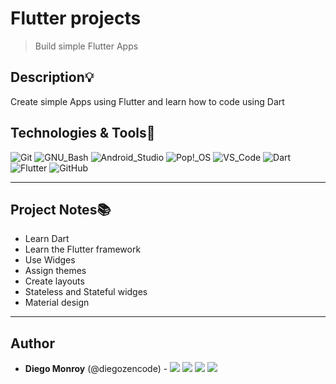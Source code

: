 # Flutter projects
> Build simple Flutter Apps


## Description:bulb:
Create simple Apps using Flutter and learn how to code using Dart

## Technologies & Tools:wrench:

![Git](https://img.shields.io/badge/≡-Git-F05032?logo=git&style=flat-square&labelColor=282828)
![GNU_Bash](https://img.shields.io/badge/≡-GNU_Bash-4EAA25?logo=GNU-Bash&style=flat-square&labelColor=282828)
![Android_Studio](https://img.shields.io/badge/≡-Android_Studio-4EAA25?logo=Android-Studio&style=flat-square&labelColor=282828)
![Pop!_OS](https://img.shields.io/badge/≡-Pop!_OS-48B9C7?logo=Pop_OS&style=flat-square&labelColor=282828)
![VS_Code](https://img.shields.io/badge/≡-VS_Code-007ACC?logo=visual-studio-code&style=flat-square&logoColor=007ACC&labelColor=282828)
![Dart](https://img.shields.io/badge/≡-Dart-0175C2?logo=Dart&style=flat-square&logoColor=0175C2&labelColor=282828)
![Flutter](https://img.shields.io/badge/≡-Flutter-02569B?logo=Flutter&style=flat-square&logoColor=02569B&labelColor=282828)
![GitHub](https://img.shields.io/badge/≡-GitHub-181717?logo=GitHub&style=flat-square&labelColor=282828)

---

## Project Notes:books:
* Learn Dart
* Learn the Flutter framework
* Use Widges
* Assign themes
* Create layouts
* Stateless and Stateful widges
* Material design

---

## Author
* **Diego Monroy** (@diegozencode) - [<img src="https://img.shields.io/badge/Portfolio-20d6fe.svg?&style=plastic"/>](https://diegozencode.github.io/)
[<img src="https://img.shields.io/badge/Twitter-1DA1F2.svg?&style=plastic&logo=twitter&logoColor=white"/>](https://twitter.com/diegozencode)
[<img src="https://img.shields.io/badge/Linkedin-0A66C2.svg?&style=plastic&logo=linkedin&logoColor=white"/>](https://www.linkedin.com/in/diegozencode)
[<img src="https://img.shields.io/badge/GitHub-181717.svg?&style=plastic&logo=github&logoColor=white"/>](https://github.com/diegozencode)
